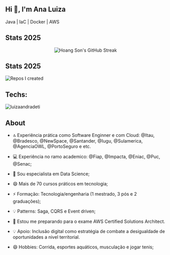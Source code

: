 ## Hi 👋, I'm Ana Luiza 

Java | IaC | Docker | AWS 


## Stats 2025

<div align="center">
    <img src="https://github-readme-streak-stats.herokuapp.com/?user=luizaandradeti&theme=radical" alt="Hoang Son's GitHub Streak" />
</div>


## Stats 2025
![Repos I created](https://github-contrib-stats.vercel.app/luizaandradeti/created.svg)


## Techs:

<p><img align="center" src="https://github-readme-stats.vercel.app/api/top-langs/?username=luizaandradeti&layout=compact&hide=HTML,HCL,SCSS,Shell&theme=radical" alt="luizaandradeti">    
 
 ## About


- 🔝 Experiência prática como Software Enginner e com Cloud: @Itau, @Bradesco, @NewSpace, @Santander, @Iugu, @Sulamerica, @AgenciaOWL, @PortoSeguro e etc.
- 💻 Experiência no ramo academico: @Fiap, @Impacta, @Eniac, @Puc, @Senac;
- 🔬  Sou especialista em Data Science;

- 😄  Mais de 70 cursos práticos em tecnologia;
- ⚡  Formação: Tecnologia/engenharia (1 mestrado, 3 pós e 2 graduações);

- 💡   Patterns: Saga, CQRS e Event driven; 
- 🤔  Estou me preparando para o exame AWS Certified Solutions Architect.

- 💡   Apoio: Inclusão digital como estratégia de combate a desigualdade de oportunidades a nivel territorial.
- 😄  Hobbies: Corrida, esportes aquáticos, musculação e jogar tenis;


 


</p>


